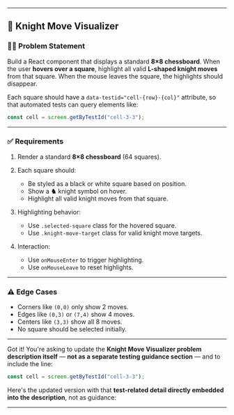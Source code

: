 
---

## 🐴 Knight Move Visualizer 

### 👨‍🎓 Problem Statement

Build a React component that displays a standard **8×8 chessboard**. When the user **hovers over a square**, highlight all valid **L-shaped knight moves** from that square. When the mouse leaves the square, the highlights should disappear.

Each square should have a `data-testid="cell-{row}-{col}"` attribute, so that automated tests can query elements like:

```js
const cell = screen.getByTestId("cell-3-3");
```

---

### ✅ Requirements

1. Render a standard **8×8 chessboard** (64 squares).
2. Each square should:

   * Be styled as a black or white square based on position.
   * Show a **♞** knight symbol on hover.
   * Highlight all valid knight moves from that square.
3. Highlighting behavior:

   * Use `.selected-square` class for the hovered square.
   * Use `.knight-move-target` class for valid knight move targets.
4. Interaction:

   * Use `onMouseEnter` to trigger highlighting.
   * Use `onMouseLeave` to reset highlights.

---

### ⚠️ Edge Cases

* Corners like `(0,0)` only show 2 moves.
* Edges like `(0,3)` or `(7,4)` show 4 moves.
* Centers like `(3,3)` show all 8 moves.
* No square should be selected initially.

---



Got it! You're asking to update the **Knight Move Visualizer problem description itself** — **not as a separate testing guidance section** — and to include the line:

```js
const cell = screen.getByTestId("cell-3-3");
```

Here's the updated version with that **test-related detail directly embedded into the description**, not as guidance:

---


